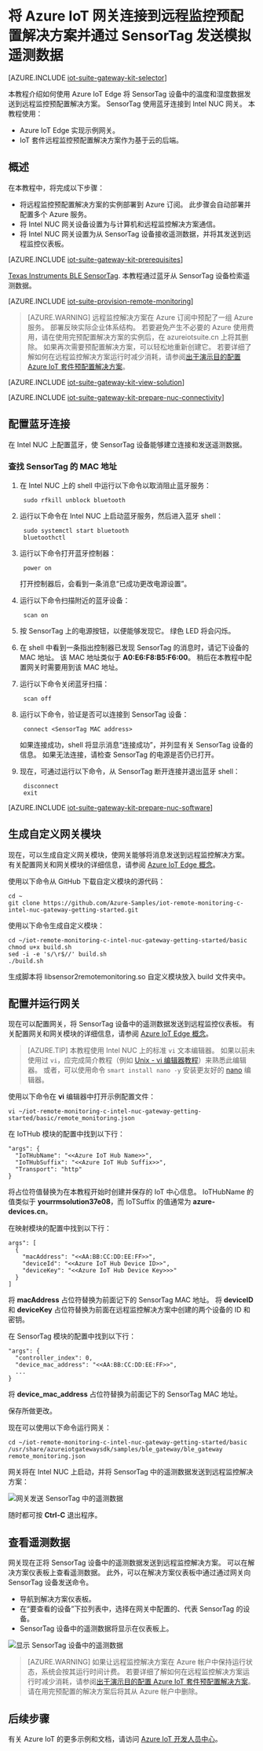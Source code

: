 <properties
    pageTitle="使用 Intel NUC 将网关连接到 Azure IoT 套件 | Azure"
    description="使用 Microsoft IoT 商业网关工具包和远程监控预配置解决方案。 使用网关将 SensorTag 设备连接到远程监控解决方案，将遥测数据发送到云中，并响应从解决方案仪表板调用的方法。"
    services=""
    suite="iot-suite"
    documentationcenter=""
    author="dominicbetts"
    manager="timlt"
    editor="" />
<tags
    ms.service="iot-suite"
    ms.devlang="c"
    ms.topic="article"
    ms.tgt_pltfrm="na"
    ms.workload="na"
    ms.date="05/05/2017"
    wacn.date="06/13/2017"
    ms.author="v-yiso"
    ms.translationtype="Human Translation"
    ms.sourcegitcommit="4a18b6116e37e365e2d4c4e2d144d7588310292e"
    ms.openlocfilehash="07a13fa9cf0e181700be6b16af1f4ef2284d12d1"
    ms.contentlocale="zh-cn"
    ms.lasthandoff="05/19/2017" />

# <a name="connect-your-azure-iot-gateway-to-the-remote-monitoring-preconfigured-solution-and-send-telemetry-from-a-sensortag"></a>将 Azure IoT 网关连接到远程监控预配置解决方案并通过 SensorTag 发送模拟遥测数据

[AZURE.INCLUDE [iot-suite-gateway-kit-selector](../../includes/iot-suite-gateway-kit-selector.md)]

本教程介绍如何使用 Azure IoT Edge 将 SensorTag 设备中的温度和湿度数据发送到远程监控预配置解决方案。 SensorTag 使用蓝牙连接到 Intel NUC 网关。 本教程使用：

- Azure IoT Edge 实现示例网关。
- IoT 套件远程监控预配置解决方案作为基于云的后端。

## <a name="overview"></a>概述

在本教程中，将完成以下步骤：

- 将远程监控预配置解决方案的实例部署到 Azure 订阅。 此步骤会自动部署并配置多个 Azure 服务。
- 将 Intel NUC 网关设备设置为与计算机和远程监控解决方案通信。
- 将 Intel NUC 网关设置为从 SensorTag 设备接收遥测数据，并将其发送到远程监控仪表板。

[AZURE.INCLUDE [iot-suite-gateway-kit-prerequisites](../../includes/iot-suite-gateway-kit-prerequisites.md)]

[Texas Instruments BLE SensorTag][lnk-sensortag]. 本教程通过蓝牙从 SensorTag 设备检索遥测数据。

[AZURE.INCLUDE [iot-suite-provision-remote-monitoring](../../includes/iot-suite-provision-remote-monitoring.md)]

> [AZURE.WARNING]
> 远程监控解决方案在 Azure 订阅中预配了一组 Azure 服务。 部署反映实际企业体系结构。 若要避免产生不必要的 Azure 使用费用，请在使用完预配置解决方案的实例后，在 azureiotsuite.cn 上将其删除。 如果再次需要预配置解决方案，可以轻松地重新创建它。 若要详细了解如何在远程监控解决方案运行时减少消耗，请参阅[出于演示目的配置 Azure IoT 套件预配置解决方案][lnk-demo-config]。

[AZURE.INCLUDE [iot-suite-gateway-kit-view-solution](../../includes/iot-suite-gateway-kit-view-solution.md)]

[AZURE.INCLUDE [iot-suite-gateway-kit-prepare-nuc-connectivity](../../includes/iot-suite-gateway-kit-prepare-nuc-connectivity.md)]

## <a name="configure-bluetooth-connectivity"></a>配置蓝牙连接

在 Intel NUC 上配置蓝牙，使 SensorTag 设备能够建立连接和发送遥测数据。

### <a name="find-the-mac-address-of-the-sensortag"></a>查找 SensorTag 的 MAC 地址

1. 在 Intel NUC 上的 shell 中运行以下命令以取消阻止蓝牙服务：

        sudo rfkill unblock bluetooth

1. 运行以下命令在 Intel NUC 上启动蓝牙服务，然后进入蓝牙 shell：

        sudo systemctl start bluetooth
        bluetoothctl

1. 运行以下命令打开蓝牙控制器：

        power on

    打开控制器后，会看到一条消息“已成功更改电源设置”。

1. 运行以下命令扫描附近的蓝牙设备：

        scan on

1. 按 SensorTag 上的电源按钮，以便能够发现它。 绿色 LED 将会闪烁。

1. 在 shell 中看到一条指出控制器已发现 SensorTag 的消息时，请记下设备的 MAC 地址。 该 MAC 地址类似于 **A0:E6:F8:B5:F6:00**。 稍后在本教程中配置网关时需要用到该 MAC 地址。

1. 运行以下命令关闭蓝牙扫描：

        scan off

1. 运行以下命令，验证是否可以连接到 SensorTag 设备：

        connect <SensorTag MAC address>

    如果连接成功，shell 将显示消息“连接成功”，并列显有关 SensorTag 设备的信息。 如果无法连接，请检查 SensorTag 的电源是否仍已打开。

1. 现在，可通过运行以下命令，从 SensorTag 断开连接并退出蓝牙 shell：

        disconnect
        exit

[AZURE.INCLUDE [iot-suite-gateway-kit-prepare-nuc-software](../../includes/iot-suite-gateway-kit-prepare-nuc-software.md)]

## <a name="build-the-custom-gateway-module"></a>生成自定义网关模块

现在，可以生成自定义网关模块，使网关能够将消息发送到远程监控解决方案。 有关配置网关和网关模块的详细信息，请参阅 [Azure IoT Edge 概念][lnk-gateway-concepts]。

使用以下命令从 GitHub 下载自定义模块的源代码：

    cd ~
    git clone https://github.com/Azure-Samples/iot-remote-monitoring-c-intel-nuc-gateway-getting-started.git

使用以下命令生成自定义模块：

    cd ~/iot-remote-monitoring-c-intel-nuc-gateway-getting-started/basic
    chmod u+x build.sh
    sed -i -e 's/\r$//' build.sh
    ./build.sh

生成脚本将 libsensor2remotemonitoring.so 自定义模块放入 build 文件夹中。

## <a name="configure-and-run-the-gateway"></a>配置并运行网关

现在可以配置网关，将 SensorTag 设备中的遥测数据发送到远程监控仪表板。 有关配置网关和网关模块的详细信息，请参阅 [Azure IoT Edge 概念][lnk-gateway-concepts]。

> [AZURE.TIP]
> 本教程使用 Intel NUC 上的标准 `vi` 文本编辑器。 如果以前未使用过 `vi`，应完成简介教程（例如 [Unix - vi 编辑器教程][lnk-vi-tutorial]）来熟悉此编辑器。 或者，可以使用命令 `smart install nano -y` 安装更友好的 [nano](https://www.nano-editor.org/) 编辑器。

使用以下命令在 **vi** 编辑器中打开示例配置文件：

    vi ~/iot-remote-monitoring-c-intel-nuc-gateway-getting-started/basic/remote_monitoring.json

在 IoTHub 模块的配置中找到以下行：

    "args": {
      "IoTHubName": "<<Azure IoT Hub Name>>",
      "IoTHubSuffix": "<<Azure IoT Hub Suffix>>",
      "Transport": "http"
    }

将占位符值替换为在本教程开始时创建并保存的 IoT 中心信息。 IoTHubName 的值类似于 **yourrmsolution37e08**，而 IoTSuffix 的值通常为 **azure-devices.cn**。

在映射模块的配置中找到以下行：

    args": [
      {
        "macAddress": "<<AA:BB:CC:DD:EE:FF>>",
        "deviceId": "<<Azure IoT Hub Device ID>>",
        "deviceKey": "<<Azure IoT Hub Device Key>>>"
      }
    ]

将 **macAddress** 占位符替换为前面记下的 SensorTag MAC 地址。 将 **deviceID** 和 **deviceKey** 占位符替换为前面在远程监控解决方案中创建的两个设备的 ID 和密钥。

在 SensorTag 模块的配置中找到以下行：

    "args": {
      "controller_index": 0,
      "device_mac_address": "<<AA:BB:CC:DD:EE:FF>>",
      ...
    }

将 **device\_mac\_address** 占位符替换为前面记下的 SensorTag MAC 地址。

保存所做更改。

现在可以使用以下命令运行网关：

    cd ~/iot-remote-monitoring-c-intel-nuc-gateway-getting-started/basic
    /usr/share/azureiotgatewaysdk/samples/ble_gateway/ble_gateway remote_monitoring.json

网关将在 Intel NUC 上启动，并将 SensorTag 中的遥测数据发送到远程监控解决方案：

![网关发送 SensorTag 中的遥测数据][img-telemetry]

随时都可按 **Ctrl-C** 退出程序。

## <a name="view-the-telemetry"></a>查看遥测数据

网关现在正将 SensorTag 设备中的遥测数据发送到远程监控解决方案。 可以在解决方案仪表板上查看遥测数据。 此外，可以在解决方案仪表板中通过通过网关向 SensorTag 设备发送命令。

- 导航到解决方案仪表板。
- 在“要查看的设备”下拉列表中，选择在网关中配置的、代表 SensorTag 的设备。
- SensorTag 设备中的遥测数据将显示在仪表板上。

![显示 SensorTag 设备中的遥测数据][img-telemetry-display]

> [AZURE.WARNING]
> 如果让远程监控解决方案在 Azure 帐户中保持运行状态，系统会按其运行时间计费。 若要详细了解如何在远程监控解决方案运行时减少消耗，请参阅[出于演示目的配置 Azure IoT 套件预配置解决方案][lnk-demo-config]。 请在用完预配置的解决方案后将其从 Azure 帐户中删除。


## <a name="next-steps"></a>后续步骤

有关 Azure IoT 的更多示例和文档，请访问 [Azure IoT 开发人员中心](/develop/iot/)。

[img-telemetry]: ./media/iot-suite-gateway-kit-get-started-sensortag/appoutput.png


[img-telemetry-display]: ./media/iot-suite-gateway-kit-get-started-sensortag/telemetry.png

[lnk-demo-config]: https://github.com/Azure/azure-iot-remote-monitoring/blob/master/Docs/configure-preconfigured-demo.md
[lnk-vi-tutorial]: http://www.tutorialspoint.com/unix/unix-vi-editor.htm
[lnk-sensortag]: http://www.ti.com/ww/en/wireless_connectivity/sensortag/
[lnk-gateway-concepts]: https://docs.microsoft.com/azure/iot-hub/iot-hub-linux-gateway-sdk-get-started